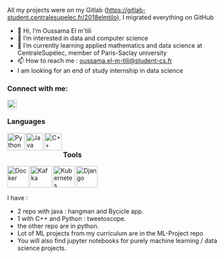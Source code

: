 
All my projects were on my Gitlab (https://gitlab-student.centralesupelec.fr/2018elmtilo), I migrated everything on GitHub

- 👋 Hi, I’m Oussama El m'tili
- 👀 I’m interested in data and computer science
- 🌱 I’m currently learning applied mathematics and data science at CentraleSupélec, member of Paris-Saclay university
- 📫 How to reach me : oussama.el-m-tili@student-cs.fr
- I am looking for an end of study internship in data science

<!---
ouss-emtl/ouss-emtl is a ✨ special ✨ repository because its `README.md` (this file) appears on your GitHub profile.
You can click the Preview link to take a look at your changes.
--->
### Connect with me:
[<img align="left" alt="codeSTACKr | LinkedIn" width="22px" src="https://cdn-icons-png.flaticon.com/512/174/174857.png" />][linkedin]


<br />

### Languages
<img align="left" alt="Python" width="40px" src="https://upload.wikimedia.org/wikipedia/commons/thumb/c/c3/Python-logo-notext.svg/1200px-Python-logo-notext.svg.png" />
<img align="left" alt="Java" width="40px" src="https://upload.wikimedia.org/wikipedia/fr/thumb/2/2e/Java_Logo.svg/1200px-Java_Logo.svg.png" />
<img align="left" alt="C++" width="40px" src="https://upload.wikimedia.org/wikipedia/commons/thumb/1/18/ISO_C%2B%2B_Logo.svg/1200px-ISO_C%2B%2B_Logo.svg.png" />

<br />

### Tools

<img align="left" alt="Docker" width="50px" src="https://www.docker.com/sites/default/files/d8/2019-07/vertical-logo-monochromatic.png" />
<img align="left" alt="Kafka" width="50px" src="https://blog.zenika.com/wp-content/uploads/2017/09/kafka-logo-title-1.png" />
<img align="left" alt="Kubernetes" width="50px" src="https://upload.wikimedia.org/wikipedia/commons/thumb/6/67/Kubernetes_logo.svg/1280px-Kubernetes_logo.svg.png" />
<img align="left" alt="Django" width="50px" src="https://upload.wikimedia.org/wikipedia/commons/thumb/7/75/Django_logo.svg/2560px-Django_logo.svg.png" />


<br />
<br />
<br />

I have :
 - 2 repo with java : hangman and Bycicle app.
 - 1 with C++ and Python : tweetoscope.
 - the other repo are in python.
 - Lot of ML projects from my curriculum are in the ML-Project repo
 - You will also find jupyter notebooks for purely machine learning / data science projects.


[linkedin]: https://www.linkedin.com/in/oussama-el-m-tili/
